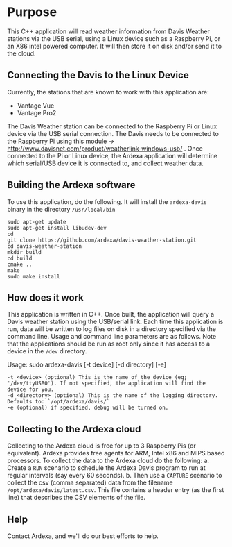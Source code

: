 

# Purpose
This C++ application will read weather information from Davis Weather stations via the USB serial, using a Linux device such as a Raspberry Pi, or an X86 intel powered computer. It will then store it on disk and/or send it to the cloud.

## Connecting the Davis to the Linux Device
Currently, the stations that are known to work with this application are:
* Vantage Vue
* Vantage Pro2

The Davis Weather station can be connected to the Raspberry Pi or Linux device via the USB serial connection. The Davis needs to be connected to the Raspberry Pi using this module -> http://www.davisnet.com/product/weatherlink-windows-usb/ . Once connected to the Pi or Linux device, the Ardexa application will determine which serial/USB device it is connected to, and collect weather data. 

## Building the Ardexa software
To use this application, do the following. It will install the `ardexa-davis` binary in the directory `/usr/local/bin`
```
sudo apt-get update
sudo apt-get install libudev-dev
cd
git clone https://github.com/ardexa/davis-weather-station.git
cd davis-weather-station
mkdir build
cd build
cmake ..
make
sudo make install
```

## How does it work
This application is written in C++. Once built, the application will query a Davis weather station using the USB/serial link. Each time this application is run, data will be written to log files on disk in a directory specified via the command line. Usage and command line parameters are as follows. Note that the applications should be run as root only since it has access to a device in the `/dev` directory. 

Usage: sudo ardexa-davis [-t device] [-d directory] [-e]
```
-t <device> (optional) This is the name of the device (eg; '/dev/ttyUSB0'). If not specified, the application will find the device for you.
-d <directory> (optional) This is the name of the logging directory. Defaults to: `/opt/ardexa/davis/`
-e (optional) if specified, debug will be turned on.
```

## Collecting to the Ardexa cloud
Collecting to the Ardexa cloud is free for up to 3 Raspberry Pis (or equivalent). Ardexa provides free agents for ARM, Intel x86 and MIPS based processors. To collect the data to the Ardexa cloud do the following:
a. Create a `RUN` scenario to schedule the Ardexa Davis program to run at regular intervals (say every 60 seconds).
b. Then use a `CAPTURE` scenario to collect the csv (comma separated) data from the filename `/opt/ardexa/davis/latest.csv`. This file contains a header entry (as the first line) that describes the CSV elements of the file.

## Help
Contact Ardexa, and we'll do our best efforts to help.


